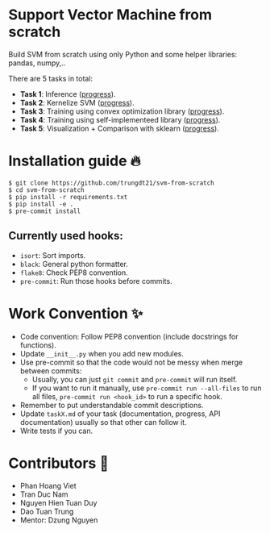 # Support Vector Machine from scratch
Build SVM from scratch using only Python and some helper libraries: pandas, numpy,..

There are 5 tasks in total:
- **Task 1**: Inference ([progress](docs/task1.md)).
- **Task 2**: Kernelize SVM ([progress](docs/task2.md)).
- **Task 3**: Training using convex optimization library ([progress](docs/task3.md)).
- **Task 4**: Training using self-implementeed library ([progress](docs/task4.md)).
- **Task 5**: Visualization + Comparison with sklearn ([progress](docs/task5.md)).

# Installation guide 🔥
```
$ git clone https://github.com/trungdt21/svm-from-scratch
$ cd svm-from-scratch
$ pip install -r requirements.txt
$ pip install -e .
$ pre-commit install
```

## Currently used hooks:
- `isort`: Sort imports.
- `black`: General python formatter.
- `flake8`: Check PEP8 convention.
- `pre-commit`: Run those hooks before commits.


# Work Convention ✨
- Code convention: Follow PEP8 convention (include docstrings for functions).
- Update `__init__.py` when you add new modules.
- Use pre-commit so that the code would not be messy when merge between commits:
  - Usually, you can just `git commit` and `pre-commit` will run itself.
  - If you want to run it manually, use `pre-commit run --all-files` to run all files, `pre-commit run <hook_id>` to run a specific hook.
- Remember to put understandable commit descriptions.
- Update `taskX.md` of your task (documentation, progress, API documentation) usually so that other can follow it.
- Write tests if you can.

# Contributors 🥺
- Phan Hoang Viet
- Tran Duc Nam
- Nguyen Hien Tuan Duy
- Dao Tuan Trung
- Mentor: Dzung Nguyen
